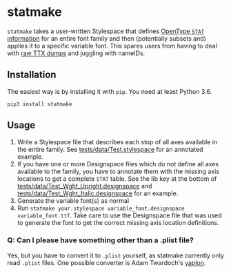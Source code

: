 # statmake

`statmake` takes a user-written Stylespace that defines [OpenType `STAT` information](https://docs.microsoft.com/en-us/typography/opentype/spec/stat) for an entire font family and then (potentially subsets and) applies it to a specific variable font. This spares users from having to deal with [raw TTX dumps](https://github.com/fonttools/fonttools/) and juggling with nameIDs.

## Installation

The easiest way is by installing it with `pip`. You need at least Python 3.6.

```
pip3 install statmake
```

## Usage

1. Write a Stylespace file that describes each stop of all axes available in the entire family. See [tests/data/Test.stylespace](tests/data/Test.stylespace) for an annotated example.
2. If you have one or more Designspace files which do not define all axes available to the family, you have to annotate them with the missing axis locations to get a complete `STAT` table. See the lib key at the bottom of [tests/data/Test_Wght_Upright.designspace](tests/data/Test_Wght_Upright.designspace) and [tests/data/Test_Wght_Italic.designspace](tests/data/Test_Wght_Italic.designspace) for an example.
3. Generate the variable font(s) as normal
4. Run `statmake your.stylespace variable_font.designspace variable_font.ttf`. Take care to use the Designspace file that was used to generate the font to get the correct missing axis location definitions.

### Q: Can I please have something other than a .plist file?

Yes, but you have to convert it to `.plist` yourself, as statmake currently only read `.plist` files. One possible converter is Adam Twardoch's [yaplon](https://pypi.org/project/yaplon/).
